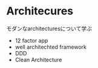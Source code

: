 # Architecures

モダンなarchitecturesについて学ぶ

* 12 factor app
* well architechted framework
* DDD
* Clean Architecture
